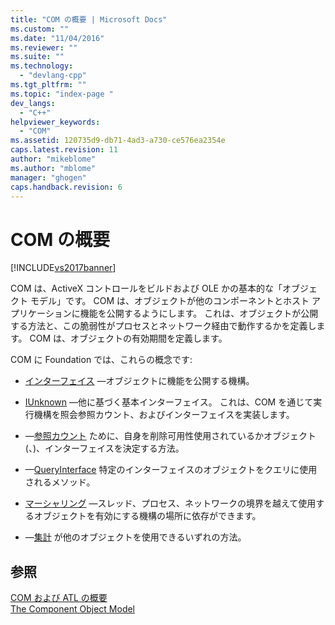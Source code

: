 ```yaml
---
title: "COM の概要 | Microsoft Docs"
ms.custom: ""
ms.date: "11/04/2016"
ms.reviewer: ""
ms.suite: ""
ms.technology: 
  - "devlang-cpp"
ms.tgt_pltfrm: ""
ms.topic: "index-page "
dev_langs: 
  - "C++"
helpviewer_keywords: 
  - "COM"
ms.assetid: 120735d9-db71-4ad3-a730-ce576ea2354e
caps.latest.revision: 11
author: "mikeblome"
ms.author: "mblome"
manager: "ghogen"
caps.handback.revision: 6
---
```

# COM の概要
[!INCLUDE[vs2017banner](../assembler/inline/includes/vs2017banner.md)]

COM は、ActiveX コントロールをビルドおよび OLE かの基本的な「オブジェクト モデル」です。  COM は、オブジェクトが他のコンポーネントとホスト アプリケーションに機能を公開するようにします。  これは、オブジェクトが公開する方法と、この脆弱性がプロセスとネットワーク経由で動作するかを定義します。  COM は、オブジェクトの有効期間を定義します。  
  
 COM に Foundation では、これらの概念です:  
  
-   [インターフェイス](../atl/interfaces-atl.md) —オブジェクトに機能を公開する機構。  
  
-   [IUnknown](../atl/iunknown.md) —他に基づく基本インターフェイス。  これは、COM を通じて実行機構を照会参照カウント、およびインターフェイスを実装します。  
  
-   —[参照カウント](../atl/reference-counting.md) ために、自身を削除可用性使用されているかオブジェクト \(、\)、インターフェイスを決定する方法。  
  
-   —[QueryInterface](../atl/queryinterface.md) 特定のインターフェイスのオブジェクトをクエリに使用されるメソッド。  
  
-   [マーシャリング](../atl/marshaling.md) —スレッド、プロセス、ネットワークの境界を越えて使用するオブジェクトを有効にする機構の場所に依存ができます。  
  
-   —[集計](../atl/aggregation.md) が他のオブジェクトを使用できるいずれの方法。  
  
## 参照  
 [COM および ATL の概要](../atl/introduction-to-com-and-atl.md)   
 [The Component Object Model](http://msdn.microsoft.com/library/windows/desktop/ms694363)
